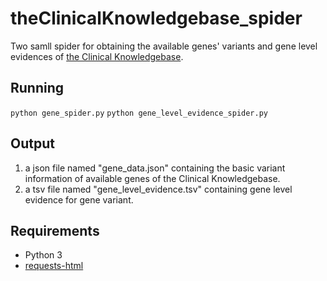 # theClinicalKnowledgebase_spider
Two samll spider for obtaining the available genes' variants and gene level evidences of [the Clinical Knowledgebase](https://ckb.jax.org/).
## Running
```python gene_spider.py```
```python gene_level_evidence_spider.py```
## Output
1. a json file named "gene_data.json" containing the basic variant information of available genes of the Clinical Knowledgebase.
2. a tsv file named "gene_level_evidence.tsv" containing gene level evidence for gene variant.
## Requirements
* Python 3
* [requests-html](https://github.com/psf/requests-html)
